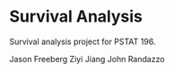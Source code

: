# Survival Analysis

Survival analysis project for PSTAT 196.

Jason Freeberg
Ziyi Jiang
John Randazzo
